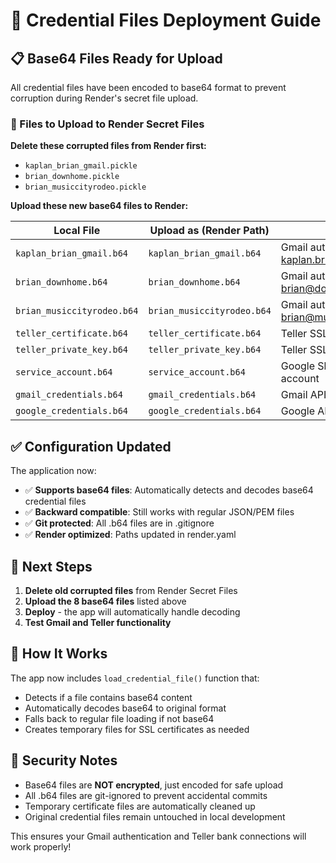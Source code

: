 # 🚀 Credential Files Deployment Guide

## 📋 Base64 Files Ready for Upload

All credential files have been encoded to base64 format to prevent corruption during Render's secret file upload.

### 🔐 Files to Upload to Render Secret Files

**Delete these corrupted files from Render first:**
- `kaplan_brian_gmail.pickle` 
- `brian_downhome.pickle`
- `brian_musiccityrodeo.pickle`

**Upload these new base64 files to Render:**

| Local File | Upload as (Render Path) | Purpose |
|------------|-------------------------|---------|
| `kaplan_brian_gmail.b64` | `kaplan_brian_gmail.b64` | Gmail auth for kaplan.brian@gmail.com |
| `brian_downhome.b64` | `brian_downhome.b64` | Gmail auth for brian@downhome.com |
| `brian_musiccityrodeo.b64` | `brian_musiccityrodeo.b64` | Gmail auth for brian@musiccityrodeo.com |
| `teller_certificate.b64` | `teller_certificate.b64` | Teller SSL client certificate |
| `teller_private_key.b64` | `teller_private_key.b64` | Teller SSL private key |
| `service_account.b64` | `service_account.b64` | Google Sheets service account |
| `gmail_credentials.b64` | `gmail_credentials.b64` | Gmail API credentials |
| `google_credentials.b64` | `google_credentials.b64` | Google API credentials |

## ✅ Configuration Updated

The application now:
- ✅ **Supports base64 files**: Automatically detects and decodes base64 credential files
- ✅ **Backward compatible**: Still works with regular JSON/PEM files  
- ✅ **Git protected**: All .b64 files are in .gitignore
- ✅ **Render optimized**: Paths updated in render.yaml

## 🎯 Next Steps

1. **Delete old corrupted files** from Render Secret Files
2. **Upload the 8 base64 files** listed above
3. **Deploy** - the app will automatically handle decoding
4. **Test Gmail and Teller functionality** 

## 🔧 How It Works

The app now includes `load_credential_file()` function that:
- Detects if a file contains base64 content
- Automatically decodes base64 to original format
- Falls back to regular file loading if not base64
- Creates temporary files for SSL certificates as needed

## 🚨 Security Notes

- Base64 files are **NOT encrypted**, just encoded for safe upload
- All .b64 files are git-ignored to prevent accidental commits
- Temporary certificate files are automatically cleaned up
- Original credential files remain untouched in local development

This ensures your Gmail authentication and Teller bank connections will work properly! 
